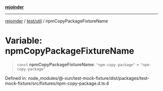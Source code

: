 [**rejoinder**](../../../README.md)

***

[rejoinder](../../../README.md) / [test/util](../README.md) / npmCopyPackageFixtureName

# Variable: npmCopyPackageFixtureName

> `const` **npmCopyPackageFixtureName**: `"npm-copy-package"` = `"npm-copy-package"`

Defined in: node\_modules/@-xun/test-mock-fixture/dist/packages/test-mock-fixture/src/fixtures/npm-copy-package.d.ts:4
